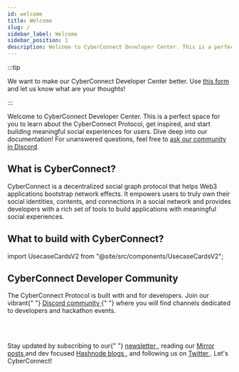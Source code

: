 ```yaml
---
id: welcome
title: Welcome
slug: /
sidebar_label: Welcome
sidebar_position: 1
description: Welcome to CyberConnect Developer Center. This is a perfect space for you to learn about the CyberConnect Protocol, get inspired, and start building meaningful social experiences for users.
---
```


:::tip

We want to make our CyberConnect Developer Center better. Use [this form](https://9txmc3wk3bc.typeform.com/to/Oapbu1SX) and let us know what are your thoughts!

:::

Welcome to CyberConnect Developer Center. This is a perfect space for you to learn about the CyberConnect Protocol, get inspired, and start building meaningful social experiences for users. Dive deep into our documentation! For unanswered questions, feel free to [ask our community in Discord](https://discord.com/invite/cUc8VRGmPs).

## What is CyberConnect?

CyberConnect is a decentralized social graph protocol that helps Web3 applications bootstrap network effects. It empowers users to truly own their social identities, contents, and connections in a social network and provides developers with a rich set of tools to build applications with meaningful social experiences.

## What to build with CyberConnect?

import UsecaseCardsV2 from "@site/src/components/UsecaseCardsV2";

<UsecaseCardsV2 />

<div className="welcomeCard">
    <h2 className="anchor" id="cyberconnect-developer-community">
        CyberConnect Developer Community
        <a
            className="hash-link"
            href="#cyberconnect-developer-community"
            title="Direct link to heading"></a>
    </h2>
    <p>
        The CyberConnect Protocol is built with and for developers. Join our vibrant{" "}
        <a
            href="https://discord.com/invite/cUc8VRGmPs"
            target="_blank"
            rel="noopener noreferrer">
            Discord community
        </a>{" "}
        where you will find channels dedicated to developers and hackathon events.
    </p>
    <br></br>
    <p>
    Stay updated by subscribing to our{" "}
        <a
            href="https://www.getrevue.co/profile/cyberconnect"
            target="_blank"
            rel="noopener noreferrer">
            newsletter
        </a>
        , reading our <a
            href="https://mirror.xyz/cyberlab.eth"
            target="_blank"
            rel="noopener noreferrer">
            Mirror posts 
        </a> and dev focused <a
            href="https://cyberconnect.hashnode.dev/"
            target="_blank"
            rel="noopener noreferrer">
            Hashnode blogs
        </a>, and following us on <a
            href="https://twitter.com/CyberConnectHQ"
            target="_blank"
            rel="noopener noreferrer">
            Twitter
        </a>. Let's CyberConnect!
    </p>
</div>
